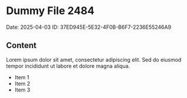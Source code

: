 # Dummy File 2484

Date: 2025-04-03
ID: 37ED945E-5E32-4F0B-B6F7-2236E55246A9

## Content

Lorem ipsum dolor sit amet, consectetur adipiscing elit.
Sed do eiusmod tempor incididunt ut labore et dolore magna aliqua.

* Item 1
* Item 2
* Item 3

